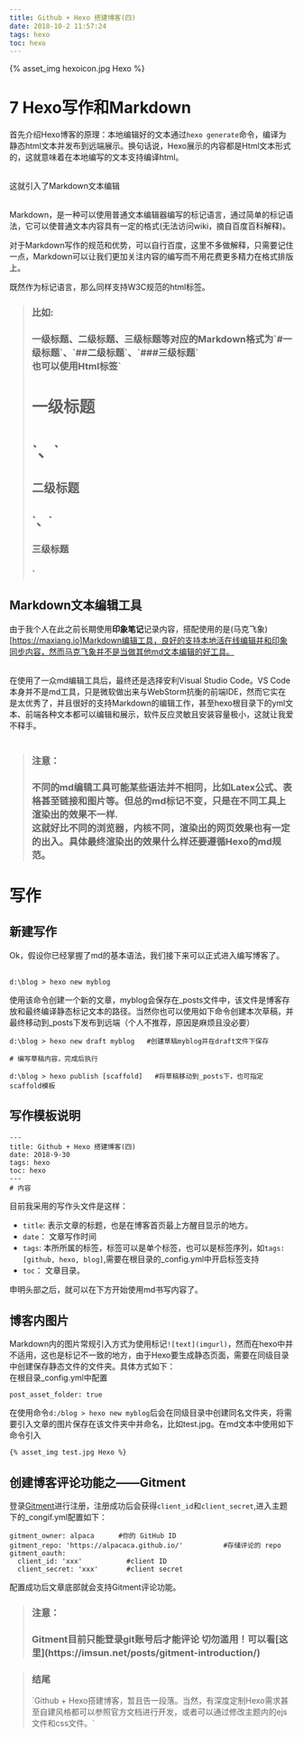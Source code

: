 ```yaml
---
title: Github + Hexo 搭建博客(四)
date: 2018-10-2 11:57:24
tags: hexo
toc: hexo
---
```

{% asset_img hexoicon.jpg Hexo %}


# 7 Hexo写作和Markdown

首先介绍Hexo博客的原理：本地编辑好的文本通过`hexo generate`命令，编译为静态html文本并发布到远端展示。换句话说，Hexo展示的内容都是Html文本形式的，这就意味着在本地编写的文本支持编译html。<br/><br/>

<!-- more -->

这就引入了Markdown文本编辑<br/><br/>

Markdown，是一种可以使用普通文本编辑器编写的标记语言，通过简单的标记语法，它可以使普通文本内容具有一定的格式(无法访问wiki，摘自百度百科解释)。<br/>

对于Markdown写作的规范和优势，可以自行百度，这里不多做解释，只需要记住一点，Markdown可以让我们更加关注内容的编写而不用花费更多精力在格式排版上。

既然作为标记语言，那么同样支持W3C规范的html标签。
> <h3>比如:<h3>
> 一级标题、二级标题、三级标题等对应的Markdown格式为`#一级标题`、`##二级标题`、`###三级标题`<br/>
> 也可以使用Html标签`<h1>一级标题<h1>`、`<h2>二级标题<h2>`、`<h3>三级标题<h3>`

## Markdown文本编辑工具

由于我个人在此之前长期使用**印象笔记**记录内容，搭配使用的是(马克飞象)[https://maxiang.io]Markdown编辑工具，良好的支持本地活在线编辑并和印象同步内容，然而马克飞象并不是当做其他md文本编辑的好工具。<br><br>

在使用了一众md编辑工具后，最终还是选择安利Visual Studio Code。VS Code本身并不是md工具，只是微软做出来与WebStorm抗衡的前端IDE，然而它实在是太优秀了，并且很好的支持Markdown的编辑工作，甚至hexo根目录下的yml文本、前端各种文本都可以编辑和展示，软件反应灵敏且安装容量极小，这就让我爱不释手。<br><br>

> <h3>注意：<h3>
> 不同的md编辑工具可能某些语法并不相同，比如Latex公式、表格甚至链接和图片等。但总的md标记不变，只是在不同工具上渲染出的效果不一样.<br>
> 这就好比不同的浏览器，内核不同，渲染出的网页效果也有一定的出入。具体最终渲染出的效果什么样还要遵循Hexo的md规范。

# 写作

## 新建写作
Ok，假设你已经掌握了md的基本语法，我们接下来可以正式进入编写博客了。<br><br>

```
d:\blog > hexo new myblog
```
使用该命令创建一个新的文章，myblog会保存在_posts文件中，该文件是博客存放和最终编译静态标记文本的路径。当然你也可以使用如下命令创建本次草稿，并最终移动到_posts下发布到远端（个人不推荐，原因是麻烦且没必要）
```
d:\blog > hexo new draft myblog   #创建草稿myblog并在draft文件下保存

# 编写草稿内容，完成后执行

d:\blog > hexo publish [scaffold]   #将草稿移动到_posts下，也可指定scaffold模板
```

## 写作模板说明
```
---
title: Github + Hexo 搭建博客(四)
date: 2018-9-30
tags: hexo
toc: hexo
---
# 内容
```
目前我采用的写作头文件是这样：
- `title`: 表示文章的标题，也是在博客首页最上方醒目显示的地方。
- `date`： 文章写作时间
- `tags`: 本所所属的标签，标签可以是单个标签，也可以是标签序列，如`tags: [github, hexo, blog]`,需要在根目录的_config.yml中开启标签支持
- `toc`： 文章目录。

申明头部之后，就可以在下方开始使用md书写内容了。

## 博客内图片

Markdown内的图片常规引入方式为使用标记`![text](imgurl)`，然而在hexo中并不适用，这也是标记不一致的地方，由于Hexo要生成静态页面，需要在同级目录中创建保存静态文件的文件夹。具体方式如下：<br>
在根目录_config.yml中配置
```
post_asset_folder: true
```
在使用命令`d:/blog > hexo new myblog`后会在同级目录中创建同名文件夹，将需要引入文章的图片保存在该文件夹中并命名，比如test.jpg。在md文本中使用如下命令引入
```
{% asset_img test.jpg Hexo %}
```

## 创建博客评论功能之——Gitment

登录[Gitment](https://github.com/settings/applications/new)进行注册，注册成功后会获得`client_id`和`client_secret`,进入主题下的_congif.yml配置如下：
```
gitment_owner: alpaca      #你的 GitHub ID
gitment_repo: 'https://alpacaca.github.io/'          #存储评论的 repo
gitment_oauth:
  client_id: 'xxx'           #client ID
  client_secret: 'xxx'       #client secret
```

配置成功后文章底部就会支持Gitment评论功能。

> <h3>注意：<h3>
> Gitment目前只能登录git账号后才能评论
> 切勿滥用！可以看[这里](https://imsun.net/posts/gitment-introduction/)

> <h3>结尾</h3> 
> `Github + Hexo搭建博客，暂且告一段落。当然，有深度定制Hexo需求甚至自建风格都可以参照官方文档进行开发，或者可以通过修改主题内的ejs文件和css文件。`
